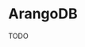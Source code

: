 # ArangoDB

TODO

<!-- version: '3'
services:
  database:
    image: docker.io/library/arangodb:latest
    ports:
    - "8529:8529"
    volumes:
    - /tmp/snowplow/data:/var/lib/arangodb3
    env_file:
    - ${DEPLOY_ENVIRONMENT_NAME}.env
    command: ["arangod", --server.maximal-threads=32"] -->
